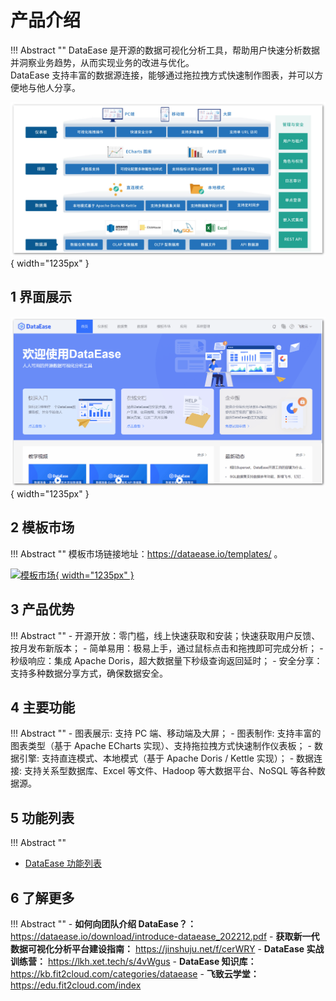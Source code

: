# 产品介绍

!!! Abstract ""
    DataEase 是开源的数据可视化分析工具，帮助用户快速分析数据并洞察业务趋势，从而实现业务的改进与优化。  
    DataEase 支持丰富的数据源连接，能够通过拖拉拽方式快速制作图表，并可以方便地与他人分享。

![功能架构图](./img/index/DataEase功能架构图.jpg){ width="1235px" }


## 1 界面展示

![界面展示](./img/index/界面展示.gif){ width="1235px" }

## 2 模板市场

!!! Abstract ""
    模板市场链接地址：https://dataease.io/templates/ 。

[![模板市场](./img/index/模板市场.gif){ width="1235px" }](https://dataease.io/templates/)

## 3 产品优势

!!! Abstract ""
    - 开源开放：零门槛，线上快速获取和安装；快速获取用户反馈、按月发布新版本；
    - 简单易用：极易上手，通过鼠标点击和拖拽即可完成分析；
    - 秒级响应：集成 Apache Doris，超大数据量下秒级查询返回延时；
    - 安全分享：支持多种数据分享方式，确保数据安全。

## 4 主要功能

!!! Abstract ""
    - 图表展示: 支持 PC 端、移动端及大屏；
    - 图表制作: 支持丰富的图表类型（基于 Apache ECharts 实现）、支持拖拉拽方式快速制作仪表板；
    - 数据引擎: 支持直连模式、本地模式（基于 Apache Doris / Kettle 实现）；
    - 数据连接: 支持关系型数据库、Excel 等文件、Hadoop 等大数据平台、NoSQL 等各种数据源。

## 5 功能列表

!!! Abstract ""
- [DataEase 功能列表](https://dataease.io/features.html)

## 6 了解更多

!!! Abstract ""
    - **如何向团队介绍 DataEase？：** https://dataease.io/download/introduce-dataease_202212.pdf
    - **获取新一代数据可视化分析平台建设指南：** https://jinshuju.net/f/cerWRY
    - **DataEase 实战训练营：** https://lkh.xet.tech/s/4vWgus
    - **DataEase 知识库：** https://kb.fit2cloud.com/categories/dataease
    - **飞致云学堂：** https://edu.fit2cloud.com/index